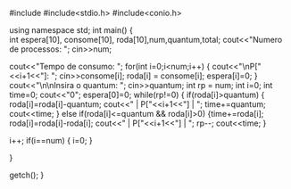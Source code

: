 #include<iostream>
#include<stdio.h>
#include<conio.h>
 
using namespace std;
int main()
{  
int espera[10], consome[10], roda[10],num,quantum,total;
cout<<"Numero de processos: "; 
cin>>num;
 
cout<<"Tempo de consumo: ";
for(int i=0;i<num;i++)
{  cout<<"\nP["<<i+1<<"]: "; cin>>consome[i];
   roda[i] = consome[i];
   espera[i]=0;
}
cout<<"\n\nInsira o quantum: "; cin>>quantum;
int rp = num;
int i=0;
int time=0;
cout<<"0"; 
espera[0]=0; 
while(rp!=0) { 
 if(roda[i]>quantum)
 {
   roda[i]=roda[i]-quantum;
   cout<<" | P["<<i+1<<"] | ";
   time+=quantum;
   cout<<time;
   }
 else if(roda[i]<=quantum && roda[i]>0)
 {time+=roda[i];
  roda[i]=roda[i]-roda[i];
  cout<<" | P["<<i+1<<"] | ";
  rp--;
  cout<<time;
 }
 
i++;
if(i==num)
{
i=0;
}
 
}
 
getch();
}
